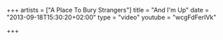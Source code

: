 +++
artists = ["A Place To Bury Strangers"]
title = "And I'm Up"
date = "2013-09-18T15:30:20+02:00"
type = "video"
youtube = "wcgFdFerIVk"

+++
